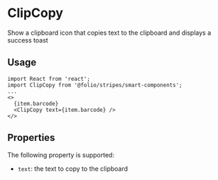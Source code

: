 # ClipCopy

Show a clipboard icon that copies text to the clipboard and displays a success toast

## Usage

```
import React from 'react';
import ClipCopy from '@folio/stripes/smart-components';
...
<>
  {item.barcode}
  <ClipCopy text={item.barcode} />
</>
```

## Properties

The following property is supported:

* `text`: the text to copy to the clipboard
